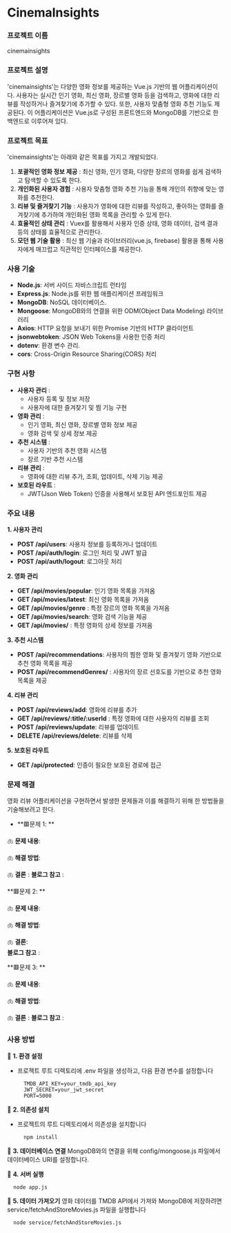 # CinemaInsights

### 프로젝트 이름
cinemainsights

### 프로젝트 설명
'cinemainsights'는 다양한 영화 정보를 제공하는 Vue.js 기반의 웹 어플리케이션이다. 사용자는 실시간 인기 영화, 최신 영화, 장르별 영화 등을 검색하고, 영화에 대한 리뷰를 작성하거나 즐겨찾기에 추가할 수 있다. 또한, 사용자 맞춤형 영화 추천 기능도 제공된다. 이 어플리케이션은 Vue.js로 구성된 프론트엔드와 MongoDB를 기반으로 한 백엔드로 이루어져 있다.

### 프로젝트 목표
'cinemainsights'는 아래와 같은 목표를 가지고 개발되었다.
1. **포괄적인 영화 정보 제공** : 최신 영화, 인기 영화, 다양한 장르의 영화를 쉽게 검색하고 탐색할 수 있도록 한다.
2. **개인화된 사용자 경험** : 사용자 맞춤형 영화 추천 기능을 통해 개인의 취향에 맞는 영화를 추천한다.
3. **리뷰 및 즐겨찾기 기능** : 사용자가 영화에 대한 리뷰를 작성하고, 좋아하는 영화를 즐겨찾기에 추가하여 개인화된 영화 목록을 관리할 수 있게 한다.
4. **효율적인 상태 관리** : Vuex를 활용해서 사용자 인증 상태, 영화 데이터, 검색 결과 등의 상태를 효율적으로 관리한다.
5. **모던 웹 기술 활용** : 최신 웹 기술과 라이브러리(vue.js, firebase) 활용을 통해 사용자에게 매끄럽고 직관적인 인터페이스를 제공한다.

### 사용 기술
* **Node.js**: 서버 사이드 자바스크립트 런타임
* **Express.js**: Node.js를 위한 웹 애플리케이션 프레임워크
* **MongoDB**: NoSQL 데이터베이스.
* **Mongoose**: MongoDB와의 연결을 위한 ODM(Object Data Modeling) 라이브러리
* **Axios**: HTTP 요청을 보내기 위한 Promise 기반의 HTTP 클라이언트
* **jsonwebtoken**: JSON Web Tokens을 사용한 인증 처리
* **dotenv**: 환경 변수 관리.
* **cors**: Cross-Origin Resource Sharing(CORS) 처리

### 구현 사항
* **사용자 관리** :
  * 사용자 등록 및 정보 저장
  * 사용자에 대한 즐겨찾기 및 찜 기능 구현
* **영화 관리** :
  * 인기 영화, 최신 영화, 장르별 영화 정보 제공
  * 영화 검색 및 상세 정보 제공
* **추천 시스템** :
  * 사용자 기반의 추천 영화 시스템
  * 장르 기반 추천 시스템
* **리뷰 관리** :
  * 영화에 대한 리뷰 추가, 조회, 업데이트, 삭제 기능 제공
* **보호된 라우트** :
  * JWT(Json Web Token) 인증을 사용해서 보호된 API 엔드포인트 제공
 
### 주요 내용
**1. 사용자 관리**
  * **POST /api/users**: 사용자 정보를 등록하거나 업데이트
  * **POST /api/auth/login**: 로그인 처리 및 JWT 발급
  * **POST /api/auth/logout**: 로그아웃 처리

**2. 영화 관리**
  * **GET /api/movies/popular**: 인기 영화 목록을 가져옴
  * **GET /api/movies/latest**: 최신 영화 목록을 가져옴
  * **GET /api/movies/genre** : 특정 장르의 영화 목록을 가져옴
  * **GET /api/movies/search**: 영화 검색 기능을 제공
  * **GET /api/movies/** : 특정 영화의 상세 정보를 가져옴
    
**3. 추천 시스템**
  * **POST /api/recommendations**: 사용자의 찜한 영화 및 즐겨찾기 영화 기반으로 추천 영화 목록을 제공
  * **POST /api/recommendGenres/** : 사용자의 장르 선호도를 기반으로 추천 영화 목록을 제공
    
**4. 리뷰 관리**
  * **POST /api/reviews/add**: 영화에 리뷰를 추가
  * **GET /api/reviews/:title/:userId** : 특정 영화에 대한 사용자의 리뷰를 조회
  * **POST /api/reviews/update**: 리뷰를 업데이트
  * **DELETE /api/reviews/delete**: 리뷰를 삭제
    
**5. 보호된 라우트**
  * **GET /api/protected**: 인증이 필요한 보호된 경로에 접근


    
### 문제 해결
영화 리뷰 어플리케이션을 구현하면서 발생한 문제들과 이를 해결하기 위해 한 방법들을 기술해보려고 한다.
* **🟥문제 1: **
  
🫁 **문제 내용**:

🫁 **해결 방법**:  

🫁 **결론** : 
**블로그 참고** : 


**🟥문제 2: **  

🫁 **문제 내용**: 

🫁 **해결 방법**:  

🫁 **결론**:   
**블로그 참고** : 


**🟥문제 3: **  

🫁 **문제 내용**: 

🫁 **해결 방법**:   

🫁 **결론** : 
**블로그 참고** : 


### 사용 방법
🥲 **1. 환경 설정**
* 프로젝트 루트 디렉토리에 .env 파일을 생성하고, 다음 환경 변수를 설정합니다
  ```
    TMDB_API_KEY=your_tmdb_api_key
    JWT_SECRET=your_jwt_secret
    PORT=5000
  ```
🥲 **2. 의존성 설치**
* 프로젝트의 루트 디렉토리에서 의존성을 설치합니다
  ```
    npm install
  ```
🥲 **3. 데이터베이스 연결**
MongoDB와의 연결을 위해 config/mongoose.js 파일에서 데이터베이스 URI를 설정합니다.

🥲 **4. 서버 실행**
  ```
    node app.js
  ```
🥲 **5. 데이터 가져오기**
영화 데이터를 TMDB API에서 가져와 MongoDB에 저장하려면 service/fetchAndStoreMovies.js 파일을 실행합니다
```
  node service/fetchAndStoreMovies.js
```
